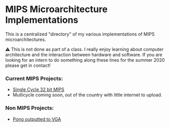 # MIPS Microarchitecture Implementations
This is a centralized "directory" of my various implementations of MIPS microarchitectures. 

:warning: This is not done as part of a class. I really enjoy learning about computer architecture and the interaction between hardware and software. If you are looking for an intern to do something along these lines for the summer 2020 please get in contact!

### Current MIPS Projects:

* [Single Cycle 32 bit MIPS](https://github.com/braamBeresford/32bitMipsSingleCycle)
* Mutlicycle coming soon, out of the country with little internet to upload. 

### Non MIPS Projects:
* [Pong outputted to VGA](https://github.com/braamBeresford/systemVerilogPong)
